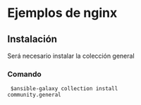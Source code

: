 # Ejemplos de nginx
## Instalación
Será necesario instalar la colección general
### Comando
<code> $ansible-galaxy collection install community.general</code>
